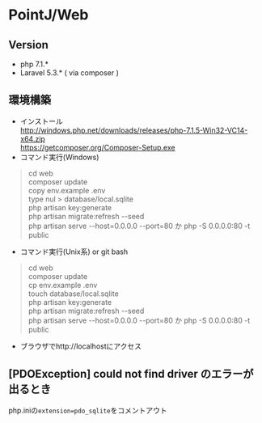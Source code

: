 # PointJ/Web

## Version
- php 7.1.*
- Laravel 5.3.* ( via composer )
## 環境構築
- インストール  
http://windows.php.net/downloads/releases/php-7.1.5-Win32-VC14-x64.zip  
https://getcomposer.org/Composer-Setup.exe  
- コマンド実行(Windows)
>cd web  
composer update  
copy env.example .env  
type nul > database/local.sqlite  
php artisan key:generate  
php artisan migrate:refresh --seed  
php artisan serve --host=0.0.0.0 --port=80 か php -S 0.0.0.0:80 -t public  
- コマンド実行(Unix系) or git bash
>cd web  
composer update  
cp env.example .env  
touch database/local.sqlite  
php artisan key:generate  
php artisan migrate:refresh --seed  
php artisan serve --host=0.0.0.0 --port=80 か php -S 0.0.0.0:80 -t public  

- ブラウザでhttp://localhostにアクセス
## [PDOException] could not find driver のエラーが出るとき
php.iniの`extension=pdo_sqlite`をコメントアウト